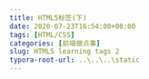 ```yaml
---
title: HTML5标签(下)
date: 2020-07-23T16:54:00+08:00
tags: [HTML/CSS]
categories: [前端做点事]
slug: HTML5 learning tags 2
typora-root-url: ..\..\..\static
---
```


